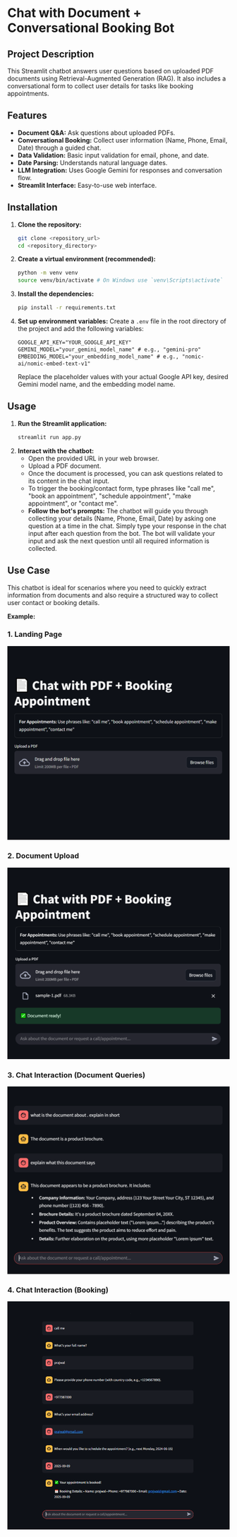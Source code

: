 # Chat with Document + Conversational Booking Bot

## Project Description

This Streamlit chatbot answers user questions based on uploaded PDF documents using Retrieval-Augmented Generation (RAG). It also includes a conversational form to collect user details for tasks like booking appointments.

## Features

*   **Document Q&A:** Ask questions about uploaded PDFs.
*   **Conversational Booking:** Collect user information (Name, Phone, Email, Date) through a guided chat.
*   **Data Validation:** Basic input validation for email, phone, and date.
*   **Date Parsing:** Understands natural language dates.
*   **LLM Integration:** Uses Google Gemini for responses and conversation flow.
*   **Streamlit Interface:** Easy-to-use web interface.

## Installation

1.  **Clone the repository:**
    ```bash
    git clone <repository_url>
    cd <repository_directory>
    ```
2.  **Create a virtual environment (recommended):**
    ```bash
    python -m venv venv
    source venv/bin/activate # On Windows use `venv\Scripts\activate`
    ```
3.  **Install the dependencies:**
    ```bash
    pip install -r requirements.txt
    ```
4.  **Set up environment variables:**
    Create a `.env` file in the root directory of the project and add the following variables:
    ```env
    GOOGLE_API_KEY="YOUR_GOOGLE_API_KEY"
    GEMINI_MODEL="your_gemini_model_name" # e.g., "gemini-pro"
    EMBEDDING_MODEL="your_embedding_model_name" # e.g., "nomic-ai/nomic-embed-text-v1"
    ```
    Replace the placeholder values with your actual Google API key, desired Gemini model name, and the embedding model name.

## Usage

1.  **Run the Streamlit application:**
    ```bash
    streamlit run app.py
    ```
2.  **Interact with the chatbot:**
    *   Open the provided URL in your web browser.
    *   Upload a PDF document.
    *   Once the document is processed, you can ask questions related to its content in the chat input.
    *   To trigger the booking/contact form, type phrases like "call me", "book an appointment", "schedule appointment", "make appointment", or "contact me".
    *   **Follow the bot's prompts:** The chatbot will guide you through collecting your details (Name, Phone, Email, Date) by asking one question at a time in the chat. Simply type your response in the chat input after each question from the bot. The bot will validate your input and ask the next question until all required information is collected.

## Use Case

This chatbot is ideal for scenarios where you need to quickly extract information from documents and also require a structured way to collect user contact or booking details.

**Example:**


<!-- Add images to illustrate the scenario -->

### 1. Landing Page

![Landing Page](media/landing_page.png)

### 2. Document Upload

![Document Upload](media/document_upload.png)

### 3. Chat Interaction (Document Queries)

![Chat Interaction 1](media/chat1.png)

### 4. Chat Interaction (Booking)

![Chat Interaction 2](media/chat2.png)
